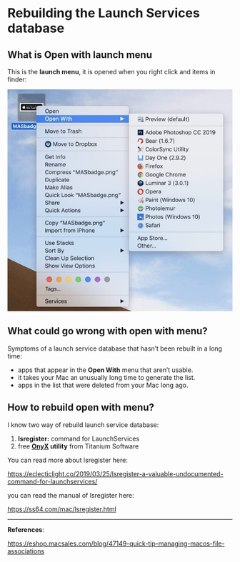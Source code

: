 # Rebuilding the Launch Services database

## What is Open with launch menu

This is the **launch menu**, it is opened when you right click and items in finder:

![open-w-menui](./assets/open-w-menu.jpg)

## What could go wrong with open with menu?

Symptoms of a launch service database that hasn’t been rebuilt in a long time:

- apps that appear in the **Open With** menu that aren’t usable. 
- it takes your Mac an unusually long time to generate the list. 
- apps in the list that were deleted from your Mac long ago.

## How to rebuild open with menu?

I know two way of rebuild launch service database:

1. **lsregister:** command for LaunchServices
2. free **[OnyX](https://www.titanium-software.fr/en/index.html) utility** from Titanium Software


You can read more about lsregister here:

https://eclecticlight.co/2019/03/25/lsregister-a-valuable-undocumented-command-for-launchservices/

you can read the manual of lsregister here:

https://ss64.com/mac/lsregister.html

---
**References**:

https://eshop.macsales.com/blog/47149-quick-tip-managing-macos-file-associations